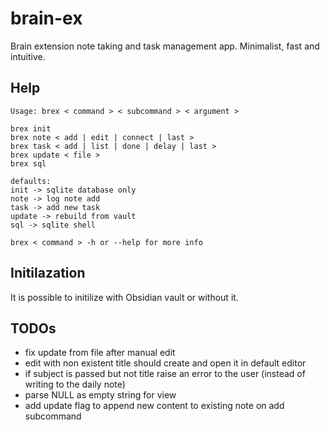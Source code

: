 # brain-ex
Brain extension note taking and task management app. Minimalist, fast and intuitive.

## Help
```
Usage: brex < command > < subcommand > < argument >

brex init
brex note < add | edit | connect | last >
brex task < add | list | done | delay | last >
brex update < file >
brex sql

defaults:
init -> sqlite database only
note -> log note add
task -> add new task
update -> rebuild from vault
sql -> sqlite shell

brex < command > -h or --help for more info
```

## Initilazation
It is possible to initilize with Obsidian vault or without it.

## TODOs
- fix update from file after manual edit
- edit with non existent title should create and open it in default editor
- if subject is passed but not title raise an error to the user (instead of writing to the daily note)
- parse NULL as empty string for view
- add update flag to append new content to existing note on add subcommand
